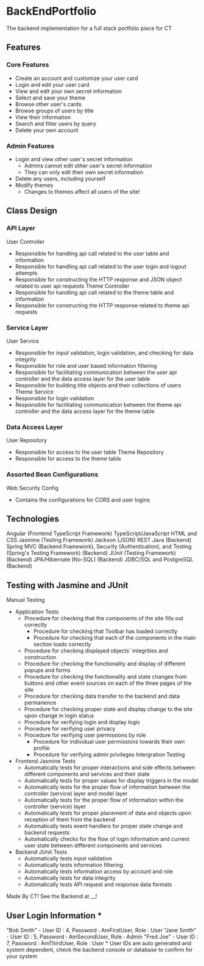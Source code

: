 # BackEndPortfolio
The backend implementation for a full stack portfolio piece for CT
## Features
### Core Features
- Create an account and customize your user card
- Login and edit your user card
- View and edit your own secret information
- Select and save your theme
- Browse other user's cards
- Browse groups of users by title
- View their information
- Search and filter users by query
- Delete your own account
### Admin Features
- Login and view other user's secret information
  - Admins cannot edit other user's secret information
  - They can only edit their own secret information
- Delete any users, including yourself
- Modify themes
  - Changes to themes affect all users of the site!
## Class Design
### API Layer
User Controller
- Responsible for handling api call related to the user table and information
- Responsible for handling api call related to the user login and logout attempts
- Responsible for constructing the HTTP response and JSON object related to user api requests
Theme Controller
- Responsible for handling api call related to the theme table and information
- Responsible for constructing the HTTP response related to theme api requests
### Service Layer
User Service
- Responsible for input validation, login validation, and checking for data integrity
- Responsible for role and user based information filtering
- Responsible for facilitating communication between the user api controller and the data access layer for the user table 
- Responsible for building title objects and their collections of users 
Theme Service
- Responsible for login validation
- Responsible for facilitating communication between the theme api controller and the data access layer for the theme table
### Data Access Layer
User Repository
- Responsible for access to the user table
Theme Repository
- Responsible for access to the theme table
### Assorted Bean Configurations
Web Security Config
- Contains the configurations for CORS and user logins
## Technologies
Angular (Frontend TypeScript Framework)
TypeScript/JavaScript
HTML and CSS
Jasmine (Testing Framework)
Jackson (JSON)
REST
Java (Backend)
Spring MVC (Backend Framework), Security (Authentication), and Testing (Spring's Testing Framework) (Backend)
JUnit (Testing Framework) (Backend)
JPA/HIbernate (No-SQL) (Backend)
JDBC/SQL and PostgreSQL (Backend)
## Testing with Jasmine and JUnit
Manual Testing
- Application Tests
  - Procedure for checking that the components of the site fills out correctly
    - Procedure for checking that Toolbar has loaded correctly
    - Procedure for checking that each of the components in the main section loads correctly
  - Procedure for checking displayed objects' integrities and construction
  - Procedure for checking the functionality and display of different popups and forms
  - Procedure for checking the functionality and state changes from buttons and other event sources on each of the three pages of the site
  - Procedure for checking data transfer to the backend and data permanence
  - Procedure for checking proper state and display change to the site upon change in login status
  - Procedure for verifying login and display logic
  - Procedure for verifying user privacy
  - Procedure for verifying user permissions by role
    - Procedure for individual user permissions towards their own profile
    - Procedure for verifying admin privileges
Intergration Testing
- Frontend Jasmine Tests
  - Automatically tests for proper interactions and side effects between different components and services and their state
  - Automatically tests for proper values for display triggers in the model
  - Automatically tests for the proper flow of information between the controller (service) layer and model layer
  - Automatically tests for the proper flow of information within the controller (service) layer
  - Automatically tests for proper placement of data and objects upon reception of them from the backend
  - Automatically tests event handlers for proper state change and backend requests
  - Automatically checks for the flow of login information and current user state between different components and services
- Backend JUnit Tests
  - Automatically tests input validation
  - Automatically tests information filtering
  - Automatically tests information access by account and role
  - Automatically tests for data integrity
  - Automatically tests API request and response data formats



Made By CT!
See the Backend at __!

## User Login Information *
"Bob Smith" - User ID : 4, Password : AmFirstUser, Role : User
"Jane Smith" - User ID : 5, Password : AmSecondUser, Role : Admin
"Fred Joe" - User ID : 7, Password : AmThirdUser, Role : User
\* User IDs are auto generated and system dependent, check the backend console or database to confirm for your system